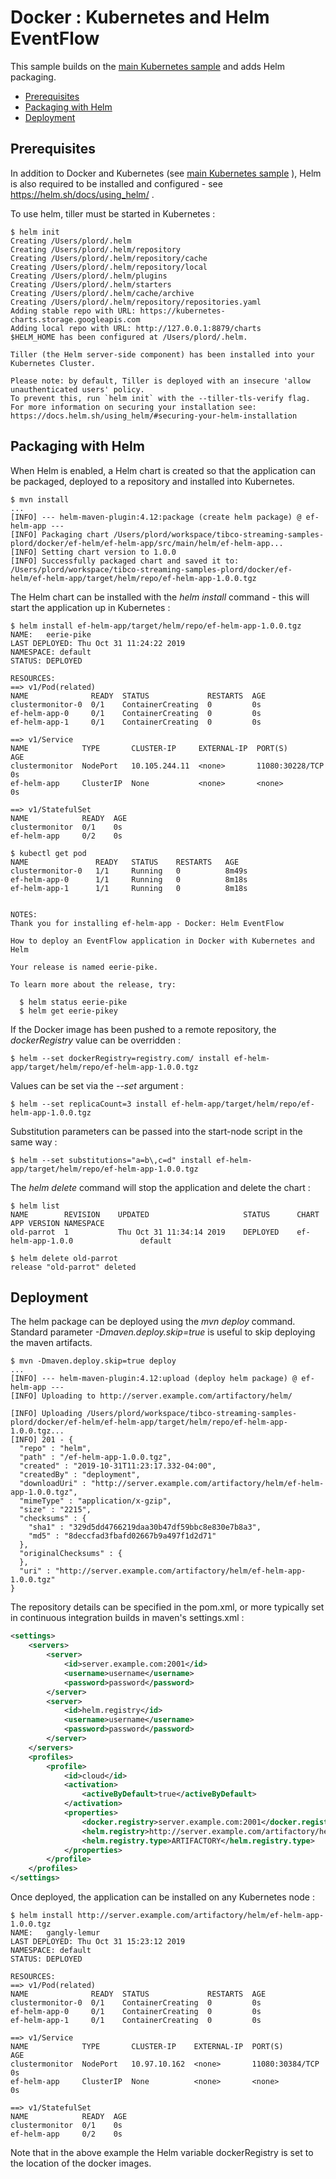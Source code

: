 # Docker : Kubernetes and Helm EventFlow

This sample builds on the [main Kubernetes sample](../../../../../ef-kubernetes/ef-kubernetes-app/src/site/markdown/index.md) and adds  Helm packaging.

* [Prerequisites](#prerequisites)
* [Packaging with Helm](#packaging-with-helm)
* [Deployment](#deployment)

<a name="prerequisites"></a>

## Prerequisites

In addition to Docker and Kubernetes (see [main Kubernetes sample](../../../../../ef-kubernetes/ef-kubernetes-app/src/site/markdown/index.md) ), 
Helm is also required to be installed and configured - see https://helm.sh/docs/using_helm/ .

To use helm, tiller must be started in Kubernetes :

```shell
$ helm init
Creating /Users/plord/.helm 
Creating /Users/plord/.helm/repository 
Creating /Users/plord/.helm/repository/cache 
Creating /Users/plord/.helm/repository/local 
Creating /Users/plord/.helm/plugins 
Creating /Users/plord/.helm/starters 
Creating /Users/plord/.helm/cache/archive 
Creating /Users/plord/.helm/repository/repositories.yaml 
Adding stable repo with URL: https://kubernetes-charts.storage.googleapis.com 
Adding local repo with URL: http://127.0.0.1:8879/charts 
$HELM_HOME has been configured at /Users/plord/.helm.

Tiller (the Helm server-side component) has been installed into your Kubernetes Cluster.

Please note: by default, Tiller is deployed with an insecure 'allow unauthenticated users' policy.
To prevent this, run `helm init` with the --tiller-tls-verify flag.
For more information on securing your installation see: https://docs.helm.sh/using_helm/#securing-your-helm-installation
```

<a name="packaging-with-helm"></a>

## Packaging with Helm

When Helm is enabled, a Helm chart is created so that the application can be packaged, deployed to a repository and 
installed into Kubernetes.

```shell
$ mvn install
...
[INFO] --- helm-maven-plugin:4.12:package (create helm package) @ ef-helm-app ---
[INFO] Packaging chart /Users/plord/workspace/tibco-streaming-samples-plord/docker/ef-helm/ef-helm-app/src/main/helm/ef-helm-app...
[INFO] Setting chart version to 1.0.0
[INFO] Successfully packaged chart and saved it to: /Users/plord/workspace/tibco-streaming-samples-plord/docker/ef-helm/ef-helm-app/target/helm/repo/ef-helm-app-1.0.0.tgz
```

The Helm chart can be installed with the *helm install* command - this will start the application up in Kubernetes :

```shell
$ helm install ef-helm-app/target/helm/repo/ef-helm-app-1.0.0.tgz
NAME:   eerie-pike
LAST DEPLOYED: Thu Oct 31 11:24:22 2019
NAMESPACE: default
STATUS: DEPLOYED

RESOURCES:
==> v1/Pod(related)
NAME              READY  STATUS             RESTARTS  AGE
clustermonitor-0  0/1    ContainerCreating  0         0s
ef-helm-app-0     0/1    ContainerCreating  0         0s
ef-helm-app-1     0/1    ContainerCreating  0         0s

==> v1/Service
NAME            TYPE       CLUSTER-IP     EXTERNAL-IP  PORT(S)          AGE
clustermonitor  NodePort   10.105.244.11  <none>       11080:30228/TCP  0s
ef-helm-app     ClusterIP  None           <none>       <none>           0s

==> v1/StatefulSet
NAME            READY  AGE
clustermonitor  0/1    0s
ef-helm-app     0/2    0s
```

```shell
$ kubectl get pod
NAME               READY   STATUS    RESTARTS   AGE
clustermonitor-0   1/1     Running   0          8m49s
ef-helm-app-0      1/1     Running   0          8m18s
ef-helm-app-1      1/1     Running   0          8m18s


NOTES:
Thank you for installing ef-helm-app - Docker: Helm EventFlow

How to deploy an EventFlow application in Docker with Kubernetes and Helm

Your release is named eerie-pike.

To learn more about the release, try:

  $ helm status eerie-pike
  $ helm get eerie-pikey
```

If the Docker image has been pushed to a remote repository, the *dockerRegistry*
value can be overridden :

```shell
$ helm --set dockerRegistry=registry.com/ install ef-helm-app/target/helm/repo/ef-helm-app-1.0.0.tgz
```

Values can be set via the *--set* argument :

```shell
$ helm --set replicaCount=3 install ef-helm-app/target/helm/repo/ef-helm-app-1.0.0.tgz
```

Substitution parameters can be passed into the start-node script in the same way :

```shell
$ helm --set substitutions="a=b\,c=d" install ef-helm-app/target/helm/repo/ef-helm-app-1.0.0.tgz
```

The *helm delete* command will stop the application and delete the chart :

```shell
$ helm list
NAME        REVISION    UPDATED                     STATUS      CHART               APP VERSION NAMESPACE
old-parrot  1           Thu Oct 31 11:34:14 2019    DEPLOYED    ef-helm-app-1.0.0               default  

$ helm delete old-parrot
release "old-parrot" deleted
```

<a name="deployment"></a>

## Deployment

The helm package can be deployed using the *mvn deploy* command.  Standard parameter *-Dmaven.deploy.skip=true* 
is useful to skip deploying the maven artifacts.

```shell
$ mvn -Dmaven.deploy.skip=true deploy
...
[INFO] --- helm-maven-plugin:4.12:upload (deploy helm package) @ ef-helm-app ---
[INFO] Uploading to http://server.example.com/artifactory/helm/

[INFO] Uploading /Users/plord/workspace/tibco-streaming-samples-plord/docker/ef-helm/ef-helm-app/target/helm/repo/ef-helm-app-1.0.0.tgz...
[INFO] 201 - {
  "repo" : "helm",
  "path" : "/ef-helm-app-1.0.0.tgz",
  "created" : "2019-10-31T11:23:17.332-04:00",
  "createdBy" : "deployment",
  "downloadUri" : "http://server.example.com/artifactory/helm/ef-helm-app-1.0.0.tgz",
  "mimeType" : "application/x-gzip",
  "size" : "2215",
  "checksums" : {
    "sha1" : "329d5dd4766219daa30b47df59bbc8e830e7b8a3",
    "md5" : "8deccfad3fbafd02667b9a497f1d2d71"
  },
  "originalChecksums" : {
  },
  "uri" : "http://server.example.com/artifactory/helm/ef-helm-app-1.0.0.tgz"
}
```

The repository details can be specified in the pom.xml, or more typically set in continuous integration builds in maven's settings.xml :

```xml
<settings>
    <servers>
        <server>
            <id>server.example.com:2001</id>
            <username>username</username>
            <password>password</password>
        </server>
        <server>
            <id>helm.registry</id>
            <username>username</username>
            <password>password</password>
        </server>
    </servers>
    <profiles>
        <profile>
            <id>cloud</id>
            <activation>
                <activeByDefault>true</activeByDefault>
            </activation>
            <properties>
                <docker.registry>server.example.com:2001</docker.registry>
                <helm.registry>http://server.example.com/artifactory/helm/</helm.registry>
                <helm.registry.type>ARTIFACTORY</helm.registry.type>
            </properties>
        </profile>
    </profiles>
</settings>
```

Once deployed, the application can be installed on any Kubernetes node :

```shell
$ helm install http://server.example.com/artifactory/helm/ef-helm-app-1.0.0.tgz
NAME:   gangly-lemur
LAST DEPLOYED: Thu Oct 31 15:23:12 2019
NAMESPACE: default
STATUS: DEPLOYED

RESOURCES:
==> v1/Pod(related)
NAME              READY  STATUS             RESTARTS  AGE
clustermonitor-0  0/1    ContainerCreating  0         0s
ef-helm-app-0     0/1    ContainerCreating  0         0s
ef-helm-app-1     0/1    ContainerCreating  0         0s

==> v1/Service
NAME            TYPE       CLUSTER-IP    EXTERNAL-IP  PORT(S)          AGE
clustermonitor  NodePort   10.97.10.162  <none>       11080:30384/TCP  0s
ef-helm-app     ClusterIP  None          <none>       <none>           0s

==> v1/StatefulSet
NAME            READY  AGE
clustermonitor  0/1    0s
ef-helm-app     0/2    0s

```

Note that in the above example the Helm variable dockerRegistry is set to the location of the
docker images.


